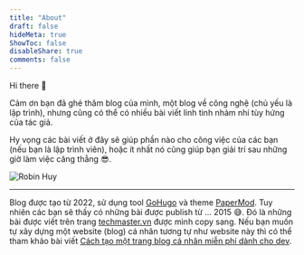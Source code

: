 ```yaml
---
title: "About"
draft: false
hideMeta: true
ShowToc: false
disableShare: true
comments: false
---
```


Hi there 👋

Cảm ơn bạn đã ghé thăm blog của mình, một blog về công nghệ (chủ yếu là lập trình), nhưng cũng có thể có nhiều bài viết linh tinh nhảm nhí tùy hứng của tác giả.

Hy vọng các bài viết ở đây sẽ giúp phần nào cho công việc của các bạn (nếu bạn là lập trình viên), hoặc ít nhất nó cũng giúp bạn giải trí sau những giờ làm việc căng thẳng 😎.

![Robin Huy](/images/pages/about.jpg)

---

Blog được tạo từ 2022, sử dụng tool [GoHugo](https://gohugo.io) và theme [PaperMod](https://github.com/adityatelange/hugo-PaperMod).
Tuy nhiên các bạn sẽ thấy có những bài được publish từ ... 2015 😅.
Đó là những bài được viết trên trang [techmaster.vn](https://techmaster.vn) được mình copy sang.
Nếu bạn muốn tự xây dựng một website (blog) cá nhân tương tự như website này thì có thể tham khảo bài viết [Cách tạo một trang blog cá nhân miễn phí dành cho dev](https://huydq.dev/blog/cach-tao-mot-trang-blog-ca-nhan-mien-phi-danh-cho-dev/).
